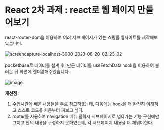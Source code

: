 # React 2차 과제 : react로 웹 페이지 만들어보기

react-router-dom을 이용하여 여러 서브 페이지가 있는 쇼핑몰 웹사이트를 제작해보았습니다.
<br/>
<br/>
![screencapture-localhost-3000-2023-08-20-02_23_02](https://github.com/seonyeongyoon/react-homework/assets/66238849/cdea65e8-d334-4688-a227-c3c6639a23d7)
<br/>
<br/>
pocketbase로 데이터를 설계 후, 만든 데이터를 useFetchData hook을 이용하여 불러온 뒤 화면에 렌더링해주었습니다.
<br/>
<br/>
![image](https://github.com/seonyeongyoon/react-homework/assets/66238849/631c1204-0fc0-45ef-a641-6d323c165187)
<br/>
<br/>
**개선점** : <br/>
1. 수업시간에 배운 내용들을 주로 참고하였는데, 다음에는 hook을 더 완전히 이해하고 스스로 코드를 처음부터 짜보고 싶다.
2. router를 사용하여 navigation 메뉴 클릭시 서브페이지로 넘어가는 기능 구현에만 그치고 안의 내용을 구성하지 못하였는데, 각 서브페이지 내용을 더 채워야한다. 

